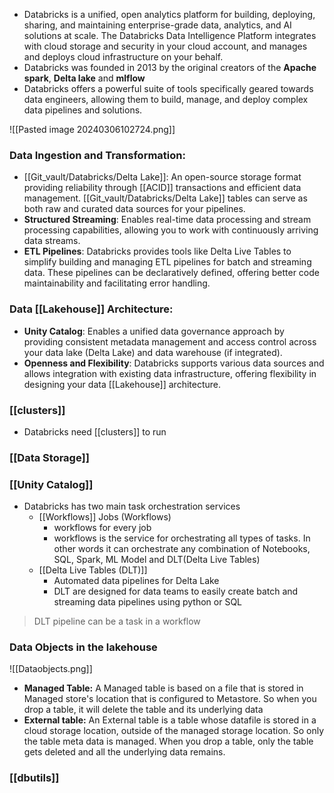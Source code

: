 -  Databricks is a unified, open analytics platform for building, deploying, sharing, and maintaining enterprise-grade data, analytics, and AI solutions at scale. The Databricks Data Intelligence Platform integrates with cloud storage and security in your cloud account, and manages and deploys cloud infrastructure on your behalf.
- Databricks was founded in 2013 by the original creators of the **Apache spark**, **Delta lake** and **mlflow**
- Databricks offers a powerful suite of tools specifically geared towards data engineers, allowing them to build, manage, and deploy complex data pipelines and solutions.

![[Pasted image 20240306102724.png]]

### Data Ingestion and Transformation:

- [[Git_vault/Databricks/Delta Lake]]: An open-source storage format providing reliability through [[ACID]] transactions and efficient data management. [[Git_vault/Databricks/Delta Lake]] tables can serve as both raw and curated data sources for your pipelines.
- **Structured Streaming**: Enables real-time data processing and stream processing capabilities, allowing you to work with continuously arriving data streams.
- **ETL Pipelines**: Databricks provides tools like Delta Live Tables to simplify building and managing ETL pipelines for batch and streaming data. These pipelines can be declaratively defined, offering better code maintainability and facilitating error handling.

### Data [[Lakehouse]] Architecture:

- **Unity Catalog**: Enables a unified data governance approach by providing consistent metadata management and access control across your data lake (Delta Lake) and data warehouse (if integrated).
- **Openness and Flexibility**: Databricks supports various data sources and allows integration with existing data infrastructure, offering flexibility in designing your data [[Lakehouse]] architecture.

### [[clusters]]
- Databricks need [[clusters]] to run

### [[Data Storage]]


### [[Unity Catalog]]





- Databricks has two main task orchestration services
	- [[Workflows]] Jobs (Workflows)
		- workflows for every job
		- workflows is the service for orchestrating all types of tasks. In other words it can orchestrate any combination of Notebooks, SQL, Spark, ML Model and DLT(Delta Live Tables)
	- [[Delta Live Tables (DLT)]]
		- Automated data pipelines for Delta Lake
		- DLT are designed for data teams to easily create batch and streaming data pipelines using python or SQL 

>DLT pipeline can be a task in a workflow



### Data Objects in the lakehouse

![[Dataobjects.png]]



- **Managed Table:** A Managed table is based on a file that is stored in Managed store's location that is configured to Metastore. So when you drop a table, it will delete the table and its underlying data
- **External table:** An External table is a table whose datafile is stored in a cloud storage location, outside of the managed storage location. So only the table meta data is managed. When you drop a table, only the table gets deleted and all the underlying data remains.


### [[dbutils]]


